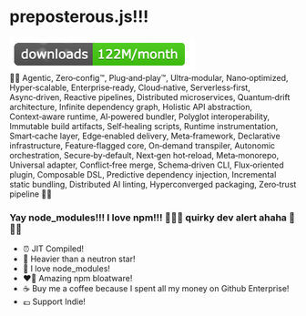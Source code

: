 # preposterous.js!!!
![travis](https://github.com/shfroom/preposterous.js/blob/main/favicon.png)   
🤡🚀 Agentic, Zero‑config™, Plug‑and‑play™, Ultra‑modular, Nano‑optimized, Hyper‑scalable, Enterprise‑ready, Cloud‑native, Serverless‑first, Async‑driven, Reactive pipelines, Distributed microservices, Quantum‑drift architecture, Infinite dependency graph, Holistic API abstraction, Context‑aware runtime, AI‑powered bundler, Polyglot interoperability, Immutable build artifacts, Self‑healing scripts, Runtime instrumentation, Smart‑cache layer, Edge‑enabled delivery, Meta‑framework, Declarative infrastructure, Feature‑flagged core, On‑demand transpiler, Autonomic orchestration, Secure‑by‑default, Next‑gen hot‑reload, Meta‑monorepo, Universal adapter, Conflict‑free merge, Schema‑driven CLI, Flux‑oriented plugin, Composable DSL, Predictive dependency injection, Incremental static bundling, Distributed AI linting, Hyperconverged packaging, Zero‑trust pipeline  🚀🤡

### Yay node_modules!!! I love npm!!! 🚨🚨🚨 quirky dev alert ahaha 🚨🚨🚨

- ⏰ JIT Compiled!
- 🧱 Heavier than a neutron star!
- 🥦 I love node_modules!
- ❤️‍🔥 Amazing npm bloatware!
- ☕️ Buy me a coffee because I spent all my money on Github Enterprise!
- 💷 Support Indie!
